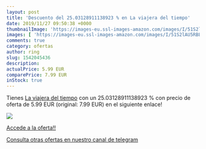 ```yaml
---
layout: post
title: 'Descuento del 25.03128911138923 % en La viajera del tiempo'
date: 2019/11/27 09:50:38 +0000
thumbnailImage: 'https://images-eu.ssl-images-amazon.com/images/I/51S2lAU5RBL._SL200_.jpg'
images: [ 'https://images-eu.ssl-images-amazon.com/images/I/51S2lAU5RBL._SL200_.jpg' ]
comments: true
category: ofertas
author: ring
slug: 1542045436
description:
actualPrice: 5.99 EUR
comparePrice: 7.99 EUR
inStock: true
---
```


Tienes [La viajera del tiempo](https://www.amazon.com/dp/1542045436/?tag=redken08-20) con un 25.03128911138923 % con precio de oferta de 5.99 EUR (original: 7.99 EUR) en el siguiente enlace!

[![](https://images-eu.ssl-images-amazon.com/images/I/51S2lAU5RBL._SL200_.jpg)](https://www.amazon.com/dp/1542045436/?tag=redken08-20)

[Accede a la oferta!!](https://www.amazon.com/dp/1542045436/?tag=redken08-20)

[Consulta otras ofertas en nuestro canal de telegram](https://t.me/s/ofertas25)
